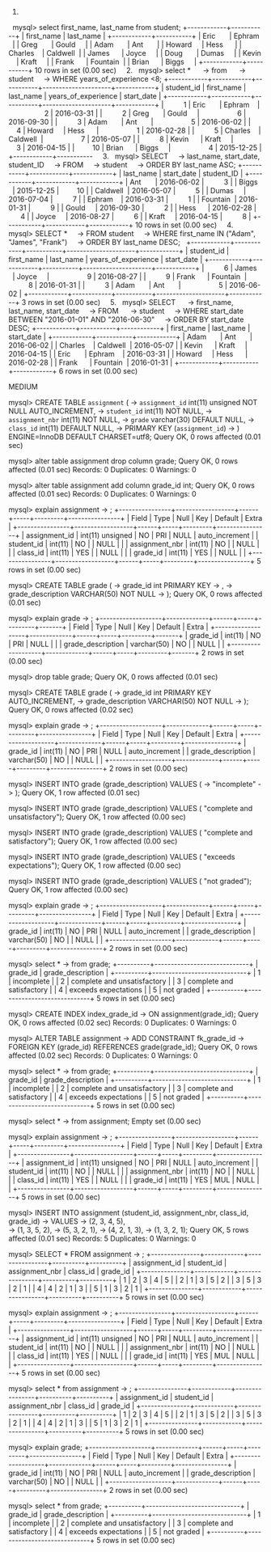 1.
 
mysql> select first_name, last_name from student;
+------------+-----------+
| first_name | last_name |
+------------+-----------+
| Eric       | Ephram    |
| Greg       | Gould     |
| Adam       | Ant       |
| Howard     | Hess      |
| Charles    | Caldwell  |
| James      | Joyce     |
| Doug       | Dumas     |
| Kevin      | Kraft     |
| Frank      | Fountain  |
| Brian      | Biggs     |
+------------+-----------+
10 rows in set (0.00 sec)
 
 
2.
 
mysql> select * 
    -> from 
    -> student
    -> WHERE years_of_experience <8;
+------------+------------+-----------+---------------------+------------+
| student_id | first_name | last_name | years_of_experience | start_date |
+------------+------------+-----------+---------------------+------------+
|          1 | Eric       | Ephram    |                   2 | 2016-03-31 |
|          2 | Greg       | Gould     |                   6 | 2016-09-30 |
|          3 | Adam       | Ant       |                   5 | 2016-06-02 |
|          4 | Howard     | Hess      |                   1 | 2016-02-28 |
|          5 | Charles    | Caldwell  |                   7 | 2016-05-07 |
|          8 | Kevin      | Kraft     |                   3 | 2016-04-15 |
|         10 | Brian      | Biggs     |                   4 | 2015-12-25 |
+------------+-----------
 
 
3.
 
mysql> SELECT
    -> last_name, start_date, student_ID
    -> FROM
    -> student
    -> ORDER BY last_name ASC;
+-----------+------------+------------+
| last_name | start_date | student_ID |
+-----------+------------+------------+
| Ant       | 2016-06-02 |          3 |
| Biggs     | 2015-12-25 |         10 |
| Caldwell  | 2016-05-07 |          5 |
| Dumas     | 2016-07-04 |          7 |
| Ephram    | 2016-03-31 |          1 |
| Fountain  | 2016-01-31 |          9 |
| Gould     | 2016-09-30 |          2 |
| Hess      | 2016-02-28 |          4 |
| Joyce     | 2016-08-27 |          6 |
| Kraft     | 2016-04-15 |          8 |
+-----------+------------+------------+
10 rows in set (0.00 sec)
 
 
4.
 
mysql> SELECT *
    -> FROM student
    -> WHERE first_name IN ("Adam", "James", "Frank")
    -> ORDER BY last_name DESC;  
+------------+------------+-----------+---------------------+------------+
| student_id | first_name | last_name | years_of_experience | start_date |
+------------+------------+-----------+---------------------+------------+
|          6 | James      | Joyce     |                   9 | 2016-08-27 |
|          9 | Frank      | Fountain  |                   8 | 2016-01-31 |
|          3 | Adam       | Ant       |                   5 | 2016-06-02 |
+------------+------------+-----------+---------------------+------------+
3 rows in set (0.00 sec)
 
 
5.
 
mysql> SELECT 
    -> first_name, last_name, start_date
    -> FROM 
    -> student
    -> WHERE start_date BETWEEN "2016-01-01" AND "2016-06-30"
    -> ORDER BY start_date DESC;
+------------+-----------+------------+
| first_name | last_name | start_date |
+------------+-----------+------------+
| Adam       | Ant       | 2016-06-02 |
| Charles    | Caldwell  | 2016-05-07 |
| Kevin      | Kraft     | 2016-04-15 |
| Eric       | Ephram    | 2016-03-31 |
| Howard     | Hess      | 2016-02-28 |
| Frank      | Fountain  | 2016-01-31 |
+------------+-----------+------------+
6 rows in set (0.00 sec)


















MEDIUM

mysql> CREATE TABLE `assignment` (
    ->   `assignment_id` int(11) unsigned NOT NULL AUTO_INCREMENT,
    ->   `student_id` int(11) NOT NULL,
    ->   `assignment_nbr` int(11) NOT NULL,
    ->   `grade` varchar(30) DEFAULT NULL,
    ->   `class_id` int(11) DEFAULT NULL,
    ->   PRIMARY KEY (`assignment_id`)
    -> ) ENGINE=InnoDB DEFAULT CHARSET=utf8;
Query OK, 0 rows affected (0.01 sec)

mysql> alter table assignment drop column grade;
Query OK, 0 rows affected (0.01 sec)
Records: 0  Duplicates: 0  Warnings: 0

mysql> alter table assignment add column grade_id int;
Query OK, 0 rows affected (0.01 sec)
Records: 0  Duplicates: 0  Warnings: 0

mysql> explain assignment
    -> ;
+----------------+------------------+------+-----+---------+----------------+
| Field          | Type             | Null | Key | Default | Extra          |
+----------------+------------------+------+-----+---------+----------------+
| assignment_id  | int(11) unsigned | NO   | PRI | NULL    | auto_increment |
| student_id     | int(11)          | NO   |     | NULL    |                |
| assignment_nbr | int(11)          | NO   |     | NULL    |                |
| class_id       | int(11)          | YES  |     | NULL    |                |
| grade_id       | int(11)          | YES  |     | NULL    |                |
+----------------+------------------+------+-----+---------+----------------+
5 rows in set (0.00 sec)



mysql> CREATE TABLE grade (
    -> grade_id int PRIMARY KEY
    -> ,
    -> grade_description VARCHAR(50) NOT NULL
    -> );
Query OK, 0 rows affected (0.01 sec)



mysql> explain grade
    -> ;
+-------------------+-------------+------+-----+---------+-------+
| Field             | Type        | Null | Key | Default | Extra |
+-------------------+-------------+------+-----+---------+-------+
| grade_id          | int(11)     | NO   | PRI | NULL    |       |
| grade_description | varchar(50) | NO   |     | NULL    |       |
+-------------------+-------------+------+-----+---------+-------+
2 rows in set (0.00 sec)


mysql> drop table grade;
Query OK, 0 rows affected (0.01 sec)



mysql> CREATE TABLE grade (
    -> grade_id int PRIMARY KEY AUTO_INCREMENT,
    -> grade_description VARCHAR(50) NOT NULL
    -> );
Query OK, 0 rows affected (0.02 sec)



mysql> explain grade
    -> ;
+-------------------+-------------+------+-----+---------+----------------+
| Field             | Type        | Null | Key | Default | Extra          |
+-------------------+-------------+------+-----+---------+----------------+
| grade_id          | int(11)     | NO   | PRI | NULL    | auto_increment |
| grade_description | varchar(50) | NO   |     | NULL    |                |
+-------------------+-------------+------+-----+---------+----------------+
2 rows in set (0.00 sec)



mysql> INSERT INTO grade (grade_description) VALUES (
    -> "incomplete"
    -> );
Query OK, 1 row affected (0.01 sec)


mysql> INSERT INTO grade (grade_description) VALUES ( "complete and unsatisfactory");
Query OK, 1 row affected (0.00 sec)

mysql> INSERT INTO grade (grade_description) VALUES ( "complete and satisfactory");
Query OK, 1 row affected (0.00 sec)

mysql> INSERT INTO grade (grade_description) VALUES ( "exceeds expectations");
Query OK, 1 row affected (0.00 sec)

mysql> INSERT INTO grade (grade_description) VALUES ( "not graded");
Query OK, 1 row affected (0.00 sec)



mysql> explain grade
    -> ;
+-------------------+-------------+------+-----+---------+----------------+
| Field             | Type        | Null | Key | Default | Extra          |
+-------------------+-------------+------+-----+---------+----------------+
| grade_id          | int(11)     | NO   | PRI | NULL    | auto_increment |
| grade_description | varchar(50) | NO   |     | NULL    |                |
+-------------------+-------------+------+-----+---------+----------------+
2 rows in set (0.00 sec)



mysql> select *
    -> from grade;
+----------+-----------------------------+
| grade_id | grade_description           |
+----------+-----------------------------+
|        1 | incomplete                  |
|        2 | complete and unsatisfactory |
|        3 | complete and satisfactory   |
|        4 | exceeds expectations        |
|        5 | not graded                  |
+----------+-----------------------------+
5 rows in set (0.00 sec)



mysql> CREATE INDEX index_grade_id
    -> ON assignment(grade_id);
Query OK, 0 rows affected (0.02 sec)
Records: 0  Duplicates: 0  Warnings: 0



mysql> ALTER TABLE assignment
    -> ADD CONSTRAINT fk_grade_id
    -> FOREIGN KEY (grade_id) REFERENCES grade(grade_id);
Query OK, 0 rows affected (0.02 sec)
Records: 0  Duplicates: 0  Warnings: 0



mysql> select *
    -> from grade;
+----------+-----------------------------+
| grade_id | grade_description           |
+----------+-----------------------------+
|        1 | incomplete                  |
|        2 | complete and unsatisfactory |
|        3 | complete and satisfactory   |
|        4 | exceeds expectations        |
|        5 | not graded                  |
+----------+-----------------------------+
5 rows in set (0.00 sec)



mysql> select *
    -> from assignment;
Empty set (0.00 sec)



mysql> explain assignment
    -> ;
+----------------+------------------+------+-----+---------+----------------+
| Field          | Type             | Null | Key | Default | Extra          |
+----------------+------------------+------+-----+---------+----------------+
| assignment_id  | int(11) unsigned | NO   | PRI | NULL    | auto_increment |
| student_id     | int(11)          | NO   |     | NULL    |                |
| assignment_nbr | int(11)          | NO   |     | NULL    |                |
| class_id       | int(11)          | YES  |     | NULL    |                |
| grade_id       | int(11)          | YES  | MUL | NULL    |                |
+----------------+------------------+------+-----+---------+----------------+
5 rows in set (0.00 sec)


mysql> INSERT INTO assignment (student_id, assignment_nbr, class_id, grade_id)
    -> VALUES
    -> (2, 3, 4, 5),                                                                       
    -> (1, 3, 5, 2),
    -> (5, 3, 2, 1),
    -> (4, 2, 1, 3),
    -> (1, 3, 2, 1);
Query OK, 5 rows affected (0.01 sec)
Records: 5  Duplicates: 0  Warnings: 0



mysql> SELECT * FROM assignment
    -> ;
+---------------+------------+----------------+----------+----------+
| assignment_id | student_id | assignment_nbr | class_id | grade_id |
+---------------+------------+----------------+----------+----------+
|             1 |          2 |              3 |        4 |        5 |
|             2 |          1 |              3 |        5 |        2 |
|             3 |          5 |              3 |        2 |        1 |
|             4 |          4 |              2 |        1 |        3 |
|             5 |          1 |              3 |        2 |        1 |
+---------------+------------+----------------+----------+----------+
5 rows in set (0.00 sec)



mysql> explain assignment
    -> ;
+----------------+------------------+------+-----+---------+----------------+
| Field          | Type             | Null | Key | Default | Extra          |
+----------------+------------------+------+-----+---------+----------------+
| assignment_id  | int(11) unsigned | NO   | PRI | NULL    | auto_increment |
| student_id     | int(11)          | NO   |     | NULL    |                |
| assignment_nbr | int(11)          | NO   |     | NULL    |                |
| class_id       | int(11)          | YES  |     | NULL    |                |
| grade_id       | int(11)          | YES  | MUL | NULL    |                |
+----------------+------------------+------+-----+---------+----------------+
5 rows in set (0.00 sec)



mysql> select * from assignment
    -> ;
+---------------+------------+----------------+----------+----------+
| assignment_id | student_id | assignment_nbr | class_id | grade_id |
+---------------+------------+----------------+----------+----------+
|             1 |          2 |              3 |        4 |        5 |
|             2 |          1 |              3 |        5 |        2 |
|             3 |          5 |              3 |        2 |        1 |
|             4 |          4 |              2 |        1 |        3 |
|             5 |          1 |              3 |        2 |        1 |
+---------------+------------+----------------+----------+----------+
5 rows in set (0.00 sec)



mysql> explain grade;
+-------------------+-------------+------+-----+---------+----------------+
| Field             | Type        | Null | Key | Default | Extra          |
+-------------------+-------------+------+-----+---------+----------------+
| grade_id          | int(11)     | NO   | PRI | NULL    | auto_increment |
| grade_description | varchar(50) | NO   |     | NULL    |                |
+-------------------+-------------+------+-----+---------+----------------+
2 rows in set (0.00 sec)



mysql> select * from grade;
+----------+-----------------------------+
| grade_id | grade_description           |
+----------+-----------------------------+
|        1 | incomplete                  |
|        2 | complete and unsatisfactory |
|        3 | complete and satisfactory   |
|        4 | exceeds expectations        |
|        5 | not graded                  |
+----------+-----------------------------+
5 rows in set (0.00 sec)
